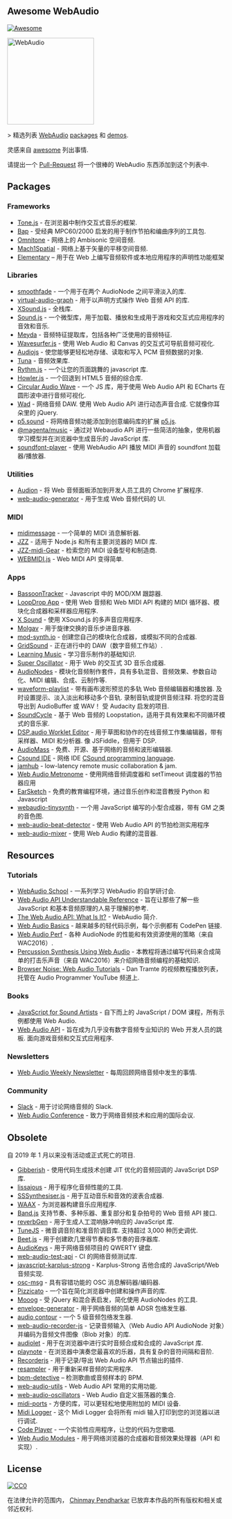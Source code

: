 <div class="github-widget" data-repo="notthetup/awesome-webaudio"></div>

## Awesome WebAudio

[![Awesome](https://awesome.re/badge.svg)](https://github.com/sindresorhus/awesome#readme)

<img src="https://raw.githubusercontent.com/voodootikigod/logo.js/master/webaudio/webaudio-js.png" width="200px" alt="WebAudio">

&gt; 精选列表 [WebAudio](https://developer.mozilla.org/en-US/docs/Web/API/Web_Audio_API) [packages](#packages) 和 [demos](#demos).

灵感来自 [awesome](https://github.com/sindresorhus/awesome) 列出事情.

请提出一个 [Pull-Request](https://github.com/notthetup/awesome-webaudio/pulls) 将一个很棒的 WebAudio 东西添加到这个列表中.



## Packages

### Frameworks

- [Tone.js](https://github.com/Tonejs/Tone.js) - 在浏览器中制作交互式音乐的框架.
- [Bap](https://github.com/adamrenklint/bap) - 受经典 MPC60/2000 启发的用于制作节拍和编曲序列的工具包.
- [Omnitone](https://github.com/GoogleChrome/omnitone) - 网络上的 Ambisonic 空间音频.
- [Mach1Spatial](https://github.com/Mach1Studios/m1-sdk) - 网络上基于矢量的平移空间音频.
- [Elementary](https://www.elementary.audio/) – 用于在 Web 上编写音频软件或本地应用程序的声明性功能框架

### Libraries

- [smoothfade](https://github.com/notthetup/smoothfade) - 一个用于在两个 AudioNode 之间平滑淡入的库.
- [virtual-audio-graph](https://github.com/benji6/virtual-audio-graph) - 用于以声明方式操作 Web 音频 API 的库.
- [XSound.js](https://xsound.app/) - 全栈库.
- [Sound.js](https://github.com/kittykatattack/sound.js) - 一个微型库，用于加载、播放和生成用于游戏和交互式应用程序的音效和音乐.
- [Meyda](https://github.com/meyda/meyda) - 音频特征提取库，包括各种广泛使用的音频特征.
- [Wavesurfer.js](https://github.com/katspaugh/wavesurfer.js) - 使用 Web Audio 和 Canvas 的交互式可导航音频可视化.
- [Audiojs](https://github.com/audiojs/audio) - 使您能够更轻松地存储、读取和写入 PCM 音频数据的对象.
- [Tuna](https://github.com/Theodeus/tuna) - 音频效果库.
- [Rythm.js](https://okazari.github.io/Rythm.js/) - 一个让您的页面跳舞的 javascript 库.
- [Howler.js](https://github.com/goldfire/howler.js) - 一个回退到 HTML5 音频的综合库.
- [Circular Audio Wave](https://github.com/kelvinau/circular-audio-wave) - 一个 JS 库，用于使用 Web Audio API 和 ECharts 在圆形波中进行音频可视化.
- [Wad](https://github.com/rserota/wad)  - 网络音频 DAW. 使用 Web Audio API 进行动态声音合成. 它就像你耳朵里的 jQuery.
- [p5.sound](https://p5js.org/reference/#/libraries/p5.sound) - 将网络音频功能添加到创意编码库的扩展 [p5.js](https://p5js.org/).
- [@magenta/music](https://github.com/magenta/magenta-js/tree/master/music) - 通过对 Webaudio API 进行一些简洁的抽象，使用机器学习模型并在浏览器中生成音乐的 JavaScript 库.
- [soundfont-player](https://www.npmjs.com/package/soundfont-player) - 使用 WebAudio API 播放 MIDI 声音的 soundfont 加载器/播放器.

### Utilities

- [Audion](https://github.com/google/audion) - 将 Web 音频面板添加到开发人员工具的 Chrome 扩展程序.
- [web-audio-generator](https://github.com/ISNIT0/webaudio-generator) - 用于生成 Web 音频代码的 UI.

### MIDI

- [midimessage](https://github.com/notthetup/midimessage) - 一个简单的 MIDI 消息解析器.
- [JZZ](https://github.com/jazz-soft/JZZ) - 适用于 Node.js 和所有主要浏览器的 MIDI 库.
- [JZZ-midi-Gear](https://github.com/jazz-soft/JZZ-midi-Gear) - 检索您的 MIDI 设备型号和制造商.
- [WEBMIDI.js](https://webmidijs.org/) - Web MIDI API 变得简单.

### Apps

- [BassoonTracker](https://github.com/steffest/BassoonTracker) - Javascript 中的 MOD/XM 跟踪器.
- [LoopDrop App](https://github.com/mmckegg/loop-drop-app) - 使用 Web 音频和 Web MIDI API 构建的 MIDI 循环器、模块化合成器和采样器应用程序.
- [X Sound](https://xsound.app/) - 使用 XSound.js 的多声音应用程序.
- [Molgav](https://github.com/surikov/molgav) - 用于旋律交换的音乐步进音序器.
- [mod-synth.io](https://github.com/andrevenancio/mod-synth.io) - 创建您自己的模块化合成器，或模拟不同的合成器.
- [GridSound](https://gridsound.github.io) - 正在进行中的 DAW（数字音频工作站）.
- [Learning Music](https://learningmusic.ableton.com/) - 学习音乐制作的基础知识.
- [Super Oscillator](https://github.com/lukehorvat/super-oscillator) - 用于 Web 的交互式 3D 音乐合成器.
- [AudioNodes](https://audionodes.com) - 模块化音频制作套件，具有多轨混音、音频效果、参数自动化、MIDI 编辑、合成、云制作等.
- [waveform-playlist](https://github.com/naomiaro/waveform-playlist)  - 带有画布波形预览的多轨 Web 音频编辑器和播放器. 及时设置提示、淡入淡出和移动多个音轨. 录制音轨或提供音频注释. 将您的混音导出到 AudioBuffer 或 WAV！ 受 Audacity 启发的项目.
- [SoundCycle](https://github.com/scriptify/soundcycle) - 基于 Web 音频的 Loopstation，适用于具有效果和不同循环模式的音乐家.
- [DSP.audio Worklet Editor](https://dsp.audio/editor/)  - 用于草图和协作的在线音频工作集编辑器，带有采样器、MIDI 和分析器. 像 JSFiddle，但用于 DSP.
- [AudioMass](https://audiomass.co/) - 免费、开源、基于网络的音频和波形编辑器.
- [Csound IDE](https://ide.csound.com/) - 网络 IDE [CSound programming language](https://en.wikipedia.org/wiki/Csound).
- [jamhub](https://github.com/fletcherist/jamhub) - low-latency remote music collaboration & jam.
- [Web Audio Metronome](https://github.com/cwilso/metronome) - 使用网络音频调度器和 setTimeout 调度器的节拍器应用
- [EarSketch](https://earsketch.gatech.edu/landing/#/) - 免费的教育编程环境，通过音乐创作和混音教授 Python 和 Javascript
- [webaudio-tinysynth](https://github.com/g200kg/webaudio-tinysynth) - 一个用 JavaScript 编写的小型合成器，带有 GM 之类的音色图.
- [web-audio-beat-detector](https://github.com/meerasndr/sample-golang-app) - 使用 Web Audio API 的节拍检测实用程序
- [web-audio-mixer](https://github.com/jamesfiltness/web-audio-mixer) - 使用 Web Audio 构建的混音器.



## Resources

### Tutorials

- [WebAudio School](https://github.com/mmckegg/web-audio-school) - 一系列学习 WebAudio 的自学研讨会.
- [Web Audio API Understandable Reference](https://web-audio-api.firebaseapp.com/) - 旨在让那些了解一些 JavaScript 和基本音频原理的人易于理解的参考.
- [The Web Audio API: What Is It?](https://code.tutsplus.com/tutorials/the-web-audio-api-what-is-it--cms-23735) - WebAudio 简介.
- [Web Audio Basics](https://github.com/kylestetz/Web-Audio-Basics) - 越来越多的轻代码示例，每个示例都有 CodePen 链接.
- [Web Audio Perf](https://padenot.github.io/web-audio-perf/) - 各种 AudioNode 的性能和有效资源使用的策略（来自 WAC2016）.
- [Percussion Synthesis Using Web Audio](https://github.com/irritant/WAC-2016-Tutorial) - 本教程将通过编写代码来合成简单的打击乐声音（来自 WAC2016）来介绍网络音频编程的基础知识.
- [Browser Noise: Web Audio Tutorials](https://www.youtube.com/playlist?list=PLLgJJsrdwhPywJe2TmMzYNKHdIZ3PASbr) - Dan Tramte 的视频教程播放列表，托管在 Audio Programmer YouTube 频道上.

### Books

- [JavaScript for Sound Artists](https://www.routledge.com/JavaScript-for-Sound-Artists-Learn-to-Code-with-the-Web-Audio-API/Turner-Leonard/p/book/9781138961531) - 自下而上的 JavaScript / DOM 课程，所有示例都使用 Web Audio.
- [Web Audio API](https://webaudioapi.com/book/)  - 旨在成为几乎没有数字音频专业知识的 Web 开发人员的跳板. 面向游戏音频和交互式应用程序.

### Newsletters

- [Web Audio Weekly Newsletter](https://www.webaudioweekly.com) - 每周回顾网络音频中发生的事情.

### Community

- [Slack](https://web-audio-slackin.herokuapp.com/) - 用于讨论网络音频的 Slack.
- [Web Audio Conference](https://webaudioconf.com/) - 致力于网络音频技术和应用的国际会议.

## Obsolete

自 2019 年 1 月以来没有活动或正式死亡的项目.

- [Gibberish](https://github.com/gibber-cc/gibberish) - 使用代码生成技术创建 JIT 优化的音频回调的 JavaScript DSP 库.
- [lissajous](https://github.com/kylestetz/lissajous) - 用于程序化音频性能的工具.
- [SSSynthesiser.js](https://github.com/surikov/SSSynthesiser.js) - 用于互动音乐和音效的波表合成器.
- [WAAX](https://github.com/hoch/WAAX/) - 为浏览器构建音乐应用程序.
- [Band.js](https://github.com/meenie/band.js/) 支持节奏、多种乐器、重复部分和复杂拍号的 Web 音频 API 接口.
- [reverbGen](https://github.com/adelespinasse/reverbGen) - 用于生成人工混响脉冲响应的 JavaScript 库.
- [TuneJS](https://github.com/abbernie/tune)  - 微音调音阶和准音阶调音库. 支持超过 3,000 种历史调优.
- [Beet.js](https://github.com/zya/beet.js) - 用于创建欧几里得节奏和多节奏的音序器库.
- [AudioKeys](https://github.com/kylestetz/AudioKeys) - 用于网络音频项目的 QWERTY 键盘.
- [web-audio-test-api](https://github.com/mohayonao/web-audio-test-api) - CI 的网络音频测试库.
- [javascript-karplus-strong](https://github.com/mrahtz/javascript-karplus-strong) - Karplus-Strong 吉他合成的 JavaScript/Web 音频实现.
- [osc-msg](https://github.com/mohayonao/osc-msg) - 具有容错功能的 OSC 消息解码器/编码器.
- [Pizzicato](https://github.com/alemangui/pizzicato) - 一个旨在简化浏览器中创建和操作声音的库.
- [Mooog](https://github.com/mattlima/mooog) - 受 jQuery 和混合表启发，简化使用 AudioNodes 的工具.
- [envelope-generator](https://github.com/itsjoesullivan/envelope-generator) - 用于网络音频的简单 ADSR 包络发生器.
- [audio contour](https://github.com/danigb/audio-contour) - 一个 5 级音频包络发生器.
- [web-audio-recorder-js](https://github.com/higuma/web-audio-recorder-js) - 记录音频输入（Web Audio API AudioNode 对象）并编码为音频文件图像（Blob 对象）的库.
- [audiolet](https://github.com/oampo/Audiolet) - 用于在浏览器中进行实时音频合成和合成的 JavaScript 库.
- [playnote](https://github.com/createbits/playnote) - 在浏览器中演奏您最喜欢的乐器，具有复杂的音符间隔和音阶.
- [Recorderjs](https://github.com/mattdiamond/Recorderjs) - 用于记录/导出 Web Audio API 节点输出的插件.
- [resampler](https://github.com/notthetup/resampler) - 用于重新采样音频的实用程序.
- [bpm-detective](https://github.com/tornqvist/bpm-detective) – 检测歌曲或音频样本的 BPM.
- [web-audio-utils](https://github.com/mohayonao/web-audio-utils) - Web Audio API 常用的实用功能.
- [web-audio-oscillators](https://github.com/lukehorvat/web-audio-oscillators) - Web Audio 自定义振荡器的集合.
- [midi-ports](https://github.com/AndrejHronco/midi-ports) - 方便的库，可以更轻松地使用附加的 MIDI 设备.
- [Midi Logger](http://outputchannel.com/midi-logger/) - 这个 Midi Logger 会将所有 midi 输入打印到您的浏览器以进行调试.
- [Code Player](https://github.com/jcppman/code-player) - 一个实验性应用程序，让您的代码为您歌唱.
- [Web Audio Modules](https://www.webaudiomodules.org/) - 用于网络浏览器的合成器和音频效果处理器（API 和实现）.

## License

[![CC0](http://mirrors.creativecommons.org/presskit/buttons/88x31/svg/cc-zero.svg)](https://creativecommons.org/publicdomain/zero/1.0/)

在法律允许的范围内， [Chinmay Pendharkar](https://chinmay.audio/) 已放弃本作品的所有版权和相关或邻近权利.
